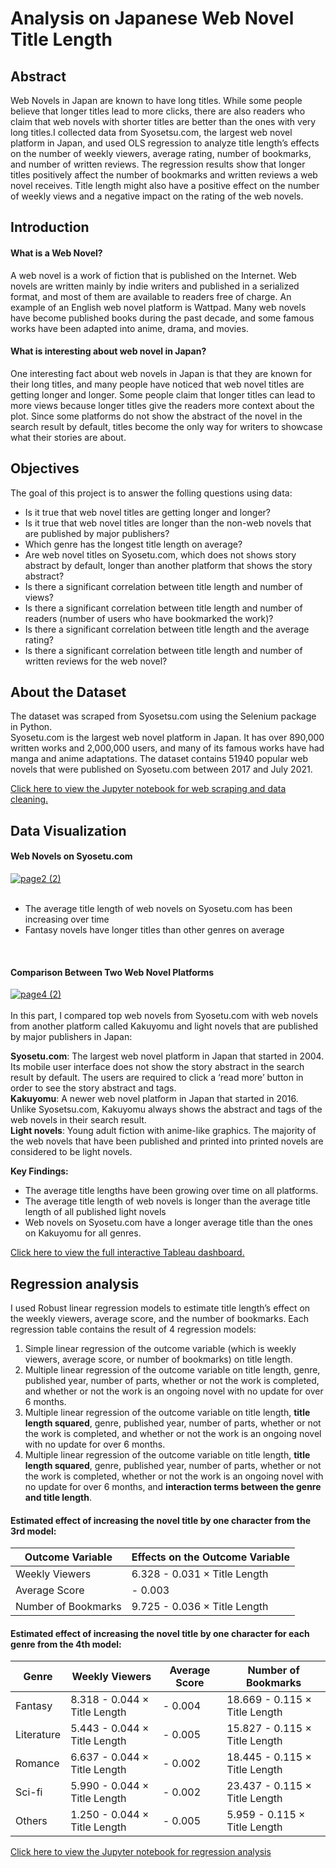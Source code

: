# Analysis on Japanese Web Novel Title Length

## Abstract
Web Novels in Japan are known to have long titles. While some people believe that longer titles lead to more clicks, there are also readers who claim that web novels with shorter titles are better than the ones with very long titles.I collected data from Syosetsu.com, the largest web novel platform in Japan, and used OLS regression to analyze title length’s effects on the number of weekly viewers, average rating, number of bookmarks, and number of written reviews. The regression results show that longer titles positively affect the number of bookmarks and written reviews a web novel receives. Title length might also have a positive effect on the number of weekly views and a negative impact on the rating of the web novels.

## Introduction
#### What is a Web Novel?
A web novel is a work of fiction that is published on the Internet. Web novels are written mainly by indie writers and published in a serialized format, and most of them are available to readers free of charge. An example of an English web novel platform is Wattpad. Many web novels have become published books during the past decade, and some famous works have been adapted into anime, drama, and movies.
#### What is interesting about web novel in Japan?
One interesting fact about web novels in Japan is that they are known for their long titles, and many people have noticed that web novel titles are getting longer and longer. Some people claim that longer titles can lead to more views because longer titles give the readers more context about the plot. Since some platforms do not show the abstract of the novel in the search result by default, titles become the only way for writers to showcase what their stories are about. 

## Objectives
The goal of this project is to answer the folling questions using data:<br>
* Is it true that web novel titles are getting longer and longer?
* Is it true that web novel titles are longer than the non-web novels that are published by major publishers?
* Which genre has the longest title length on average?
* Are web novel titles on Syosetu.com, which does not shows story abstract by default, longer than another platform that shows the story abstract?
* Is there a significant correlation between title length and number of views?
* Is there a significant correlation between title length and number of readers (number of users who have bookmarked the work)?
* Is there a significant correlation between title length and the average rating?
* Is there a significant correlation between title length and number of written reviews for the web novel?

## About the Dataset
The dataset was scraped from Syosetsu.com using the Selenium package in Python.<br>
Syosetu.com is the largest web novel platform in Japan. It has over 890,000 written works and 2,000,000 users, and many of its famous works have had manga and anime adaptations. The dataset contains 51940 popular web novels that were published on Syosetu.com between 2017 and July 2021. <br>

[Click here to view the Jupyter notebook for web scraping and data cleaning.](https://github.com/fangevalee/Portfolio/blob/73f9b22f294df776250fe9fa4c6f3c52fe65fb6d/WebNovel/Web%20Novel%20Web%20Scraping%20with%20Selenium.ipynb)

## Data Visualization
#### Web Novels on Syosetu.com
<div class='tableauPlaceholder' id='viz1630298726443' style='position: relative'><noscript><a href='#'><img alt='page2 (2) ' src='https:&#47;&#47;public.tableau.com&#47;static&#47;images&#47;Ja&#47;JapaneseWebNovel2&#47;page22&#47;1_rss.png' style='border: none' /></a></noscript><object class='tableauViz'  style='display:none;'><param name='host_url' value='https%3A%2F%2Fpublic.tableau.com%2F' /> <param name='embed_code_version' value='3' /> <param name='site_root' value='' /><param name='name' value='JapaneseWebNovel2&#47;page22' /><param name='tabs' value='no' /><param name='toolbar' value='yes' /><param name='static_image' value='https:&#47;&#47;public.tableau.com&#47;static&#47;images&#47;Ja&#47;JapaneseWebNovel2&#47;page22&#47;1.png' /> <param name='animate_transition' value='yes' /><param name='display_static_image' value='yes' /><param name='display_spinner' value='yes' /><param name='display_overlay' value='yes' /><param name='display_count' value='yes' /><param name='language' value='en-US' /></object></div>
<br>

* The average title length of web novels on Syosetu.com has been increasing over time
* Fantasy novels have longer titles than other genres on average
<br>

#### Comparison Between Two Web Novel Platforms

<div class='tableauPlaceholder' id='viz1630366441414' style='position: relative'><noscript><a href='#'><img alt='page4 (2) ' src='https:&#47;&#47;public.tableau.com&#47;static&#47;images&#47;Ja&#47;JapaneseWebNovel1&#47;page42&#47;1_rss.png' style='border: none' /></a></noscript><object class='tableauViz'  style='display:none;'><param name='host_url' value='https%3A%2F%2Fpublic.tableau.com%2F' /> <param name='embed_code_version' value='3' /> <param name='site_root' value='' /><param name='name' value='JapaneseWebNovel1&#47;page42' /><param name='tabs' value='no' /><param name='toolbar' value='yes' /><param name='static_image' value='https:&#47;&#47;public.tableau.com&#47;static&#47;images&#47;Ja&#47;JapaneseWebNovel1&#47;page42&#47;1.png' /> <param name='animate_transition' value='yes' /><param name='display_static_image' value='yes' /><param name='display_spinner' value='yes' /><param name='display_overlay' value='yes' /><param name='display_count' value='yes' /><param name='language' value='en-US' /></object></div>    
<br>
In this part, I compared top web novels from Syosetu.com with web novels from another platform called Kakuyomu and light novels that are published by major publishers in Japan: <br>

**Syosetu.com**: The largest web novel platform in Japan that started in 2004. Its mobile user interface does not show the story abstract in the search result by default. The users are required to click a ‘read more’ button in order to see the story abstract and tags. <br>
**Kakuyomu**: A newer web novel platform in Japan that started in 2016. Unlike Syosetsu.com, Kakuyomu always shows the abstract and tags of the web novels in their search result.<br>
**Light novels**: Young adult fiction with anime-like graphics. The majority of the web novels that have been published and printed into printed novels are considered to be light novels.<br>

**Key Findings:**
* The average title lengths have been growing over time on all platforms.
* The average title length of web novels is longer than the average title length of all published light novels
* Web novels on Syosetu.com have a longer average title than the ones on Kakuyomu for all genres.

[Click here to view the full interactive Tableau dashboard.](https://public.tableau.com/views/AnalysisonJapaneseWebNovelTitles/page1?:language=en-US&:display_count=n&:origin=viz_share_link)

## Regression analysis

I used Robust linear regression models to estimate title length’s effect on the weekly viewers, average score, and the number of bookmarks. Each regression table contains the result of 4 regression models:<br>
1. Simple linear regression of the outcome variable (which is weekly viewers, average score, or number of bookmarks) on title length.
2. Multiple linear regression of the outcome variable on title length, genre, published year, number of parts, whether or not the work is completed, and whether or not the work is an ongoing novel with no update for over 6 months.
3. Multiple linear regression of the outcome variable on title length, **title length squared**, genre, published year, number of parts, whether or not the work is completed, and whether or not the work is an ongoing novel with no update for over 6 months.
4. Multiple linear regression of the outcome variable on title length, **title length squared**, genre, published year, number of parts, whether or not the work is completed, whether or not the work is an ongoing novel with no update for over 6 months, and **interaction terms between the genre and title length**.

#### Estimated effect of increasing the novel title by one character from the 3rd model:<br>

Outcome Variable | Effects on the Outcome Variable
------------ | -------------
Weekly Viewers | 6.328 - 0.031 × Title Length
Average Score | - 0.003
Number of Bookmarks | 9.725 - 0.036 × Title Length

#### Estimated effect of increasing the novel title by one character for each genre from the 4th model:<br>

| Genre | Weekly Viewers | Average Score | Number of Bookmarks |
| ------------- | ------------- | ------------- | ------------- |
| Fantasy  | 8.318 - 0.044 × Title Length  | - 0.004 | 18.669 - 0.115 × Title Length |
| Literature  | 5.443 - 0.044 × Title Length  | - 0.005 | 15.827 - 0.115 × Title Length |
| Romance  | 6.637 - 0.044 × Title Length  | - 0.002 | 18.445 - 0.115 × Title Length |
| Sci-fi  | 5.990 - 0.044 × Title Length  | - 0.002 | 23.437 - 0.115 × Title Length |
| Others  | 1.250 - 0.044 × Title Length  | - 0.005 | 5.959 - 0.115 × Title Length |

[Click here to view the Jupyter notebook for regression analysis](https://github.com/fangevalee/Portfolio/blob/6b05fbc6abf824dd1ded2be0ffdd20fae3d3c0d2/WebNovel/Web%20Novel%20Regression%20Analysis.ipynb)
